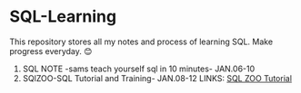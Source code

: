 # SQL-Learning 
This repository stores all my notes and process of learning SQL.
Make progress everyday. :blush:
1. SQL NOTE -sams teach yourself sql in 10 minutes- JAN.06-10
2. SQlZOO-SQL Tutorial and Training- JAN.08-12 
   LINKS: <a href="https://sqlzoo.net/wiki/SQL_Tutorial" title="Title"> SQL ZOO Tutorial</a>
